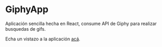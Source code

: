 # GiphyApp

Aplicación sencilla hecha en React, consume API de Giphy para realizar busquedas de gifs.

Echa un vistazo a la aplicación [acá](https://carlosngv.github.io/GiphyApp/).
